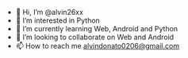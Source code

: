 - 👋 Hi, I’m @alvin26xx
- 👀 I’m interested in Python
- 🌱 I’m currently learning Web, Android and Python
- 💞️ I’m looking to collaborate on Web and Android
- 📫 How to reach me alvindonato0206@gmail.com

<!---
alvin26xx/alvin26xx is a ✨ special ✨ repository because its `README.md` (this file) appears on your GitHub profile.
You can click the Preview link to take a look at your changes.
--->

